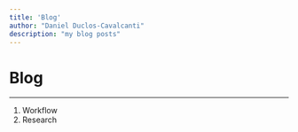 ```yaml
---
title: 'Blog'
author: "Daniel Duclos-Cavalcanti"
description: "my blog posts"
---
```


# Blog

<hr />

1. Workflow
2. Research
